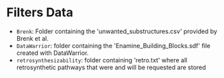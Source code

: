 # Filters Data

- `Brenk`: Folder containing the 'unwanted_substructures.csv' provided by Brenk et al.
- `DataWarrior`: folder containing the 'Enamine_Building_Blocks.sdf' file created with DataWarrior.
- `retrosynthesizability`: folder containing 'retro.txt' where all retrosynthetic pathways that were and will be requested are stored